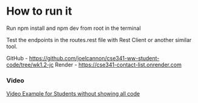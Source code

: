 # How to run it

Run npm install and npm dev from root in the terminal

Test the endpoints in the routes.rest file with Rest Client or another similar tool.

GitHub - https://github.com/joelcannon/cse341-ww-student-code/tree/wk1.2-jc
Render - https://cse341-contact-list.onrender.com

### Video

[Video Example for Students without showing all code](https://www.youtube.com/watch?v=MhObHmqk58U)
